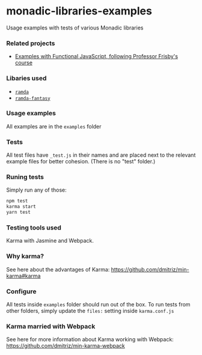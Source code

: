# monadic-libraries-examples



Usage examples with tests of various Monadic libraries

### Related projects
- [Examples with Functional JavaScript, following Professor Frisby's course](https://github.com/dmitriz/functional-examples)

### Libaries used
- [`ramda`](http://ramdajs.com/)
- [`ramda-fantasy`](https://github.com/ramda/ramda-fantasy)

### Usage examples
All examples are in the `examples` folder

### Tests
All test files have `_test.js` in their names and are placed next to the relevant example files for better cohesion. (There is no "test" folder.)

### Runing tests
Simply run any of those: 
```sh
npm test 
karma start
yarn test
```

### Testing tools used
Karma with Jasmine and Webpack.

### Why karma?
See here about the advantages of Karma:
https://github.com/dmitriz/min-karma#karma

### Configure
All tests inside `examples` folder should run out of the box.
To run tests from other folders, simply update the `files:` setting inside `karma.conf.js`

### Karma married with Webpack
See here for more information about Karma working with Webpack:
https://github.com/dmitriz/min-karma-webpack
